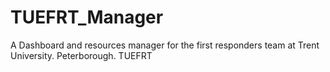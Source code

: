 # TUEFRT_Manager
A Dashboard and resources manager for the first responders team at Trent University. Peterborough. TUEFRT
